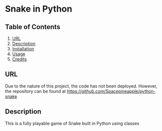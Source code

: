 # Snake in Python

## Table of Contents
1. [URL](#url)
2. [Description](#description)
3. [Installation](#installation)
4. [Usage](#usage)
5. [Credits](#credits)

## URL <a id="url"></a>

Due to the nature of this project, the code has not been deployed. However, the repository can be found at https://github.com/Spacepineapple/python-snake

## Description <a id="description"></a>

This is a fully playable game of Snake built in Python using classes